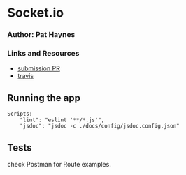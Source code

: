 # Socket.io

### Author: Pat Haynes

### Links and Resources
* [submission PR](https://github.com/patHaynes-401-advanced-javascript/CLI-APP/pull/1)
* [travis](https://travis-ci.com/patHaynes-401-advanced-javascript/mongo-aggregation)


## Running the app
    Scripts:
        "lint": "eslint '**/*.js'",
        "jsdoc": "jsdoc -c ./docs/config/jsdoc.config.json"

## Tests
check Postman for Route examples. 
